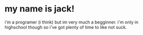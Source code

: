 # my name is jack!
i'm a programer (i think) but im very much a begginner. i'm only in highschool though so i've got plenty of time to like not suck.


<!---
JackFromSchool/JackFromSchool is a ✨ special ✨ repository because its `README.md` (this file) appears on your GitHub profile.
You can click the Preview link to take a look at your changes.
--->
